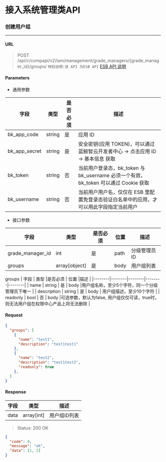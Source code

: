 # 接入系统管理类API
### 创建用户组

-------

#### URL

> POST /api/c/compapi/v2/iam/management/grade_managers/{grade_manager_id}/groups/
> `特别说明:该 API 为ESB API` [ESB API 说明](../01-Overview/01-BackendAPIvsESBAPI.md)


#### Parameters

* 通用参数

| 字段 |  类型 |是否必须  | 描述  |
|--------|--------|--------|--------|
|bk_app_code|string|是|应用 ID|
|bk_app_secret|string|是|安全密钥(应用 TOKEN)，可以通过 蓝鲸智云开发者中心 -> 点击应用 ID -> 基本信息 获取|
|bk_token|string|否|当前用户登录态，bk_token 与 bk_username 必须一个有效，bk_token 可以通过 Cookie 获取|
|bk_username|string|否|当前用户用户名，仅仅在 ESB 里配置免登录态验证白名单中的应用，才可以用此字段指定当前用户|

* 接口参数

| 字段 |  类型 |是否必须  | 位置 |描述  |
|--------|--------|--------|--------|--------|
| grade_manager_id | int | 是 | path | 分级管理员ID |
| groups |  array[object]  | 是 | body | 用户组列表 |

groups
| 字段 |  类型 |是否必须  | 位置 |描述  |
|--------|--------|--------|--------|--------|
| name |  string  | 是   | body |用户组名称，至少5个字符，同一个分级管理员下唯一 |
| description | string | 是 | body | 用户组描述，至少10个字符 |
| readonly | bool | 否 | body |可选参数，默认为false, 用户组仅仅可读，true时，则无法用户组在权限中心产品上将无法删除 |

#### Request
```json
{
  "groups": [
    {
      "name": "test1",
      "description": "test1test1"
    },
    {
      "name": "test2",
      "description": "test1test2",
      "readonly": true
    },
  ]
}
```

#### Response

| 字段      | 类型      | 描述      |
|-----------|-----------|-----------|
| data |  array[int]  | 用户组ID列表 |

> Status: 200 OK

```json
{
  "code": 0,
  "message": "ok",
  "data": [1, 2]
}
```
